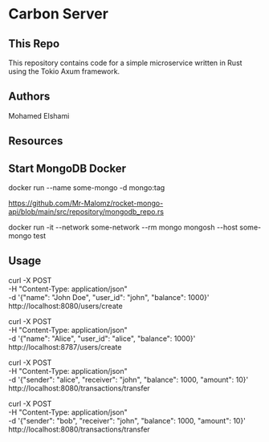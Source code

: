 # Carbon Server

## This Repo

This repository contains code for a simple microservice written in Rust using the Tokio Axum framework. 

## Authors

Mohamed Elshami

## Resources

## Start MongoDB Docker

 docker run --name some-mongo -d mongo:tag

 https://github.com/Mr-Malomz/rocket-mongo-api/blob/main/src/repository/mongodb_repo.rs

 docker run -it --network some-network --rm mongo mongosh --host some-mongo test

## Usage

curl -X POST \
  -H "Content-Type: application/json" \
  -d '{"name": "John Doe", "user_id": "john", "balance": 1000}' \
  http://localhost:8080/users/create

curl -X POST \
  -H "Content-Type: application/json" \
  -d '{"name": "Alice", "user_id": "alice", "balance": 1000}' \
  http://localhost:8787/users/create

curl -X POST \
  -H "Content-Type: application/json" \
  -d '{"sender": "alice", "receiver": "john", "balance": 1000, "amount": 10}' \
  http://localhost:8080/transactions/transfer

curl -X POST \
  -H "Content-Type: application/json" \
  -d '{"sender": "bob", "receiver": "john", "balance": 1000, "amount": 10}' \
  http://localhost:8080/transactions/transfer